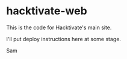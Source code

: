 hacktivate-web
==============

This is the code for Hacktivate's main site.

I'll put deploy instructions here at some stage.

Sam
